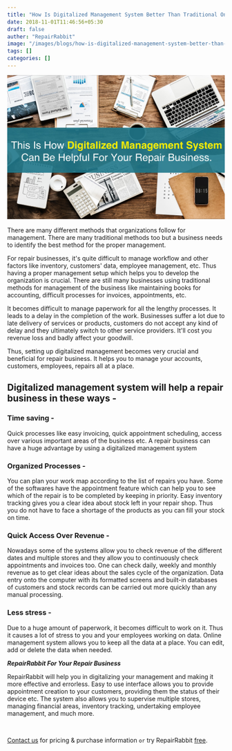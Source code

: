 ```yaml
---
title: "How Is Digitalized Management System Better Than Traditional Ones?"
date: 2018-11-01T11:46:56+05:30
draft: false
auther: "RepairRabbit"
image: "/images/blogs/how-is-digitalized-management-system-better-than-traditional-ones.jpg"
tags: []
categories: []
---
```

<img src="/images/blogs/how-is-digitalized-management-system-better-than-traditional-ones.jpg" alt="How Is Digitalized Management System Better Than Traditional Ones." />


There are many different methods that organizations follow for management. There are many traditional methods too but a business needs to identify the best method for the proper management.

For repair businesses, it's quite difficult to manage workflow and other factors like inventory, customers' data, employee management, etc. Thus having a proper management setup which helps you to develop the organization is crucial. There are still many businesses using traditional methods for management of the business like maintaining books for accounting, difficult processes for invoices, appointments, etc. 

It becomes difficult to manage paperwork for all the lengthy processes. It leads to a delay in the completion of the work. Businesses suffer a lot due to late delivery of services or products, customers do not accept any kind of delay and they ultimately switch to other service providers.
It'll cost you revenue loss and badly affect your goodwill.

Thus, setting up digitalized management becomes very crucial and beneficial for repair business. It helps you to manage your accounts, customers, employees, repairs all at a place.

## Digitalized management system will help a repair business in these ways - 

### Time saving - 

Quick processes like easy invoicing, quick appointment scheduling, access over various important areas of the business etc. A repair business can have a huge advantage by using a digitalized management system

### Organized Processes - 

You can plan your work map according to the list of repairs you have. Some of the softwares have the appointment feature which can help you to see which of the repair is to be completed by keeping in priority. Easy inventory tracking gives you a clear idea about stock left in your repair shop. Thus you do not have to face a shortage of the products as you can fill your stock on time.

### Quick Access Over Revenue - 

Nowadays some of the systems allow you to check revenue of the different dates and multiple stores and they allow you to continuously check appointments and invoices too. One can check daily, weekly and monthly revenue as to get clear ideas about the sales cycle of the organization.
Data entry onto the computer with its formatted screens and built-in databases of customers and stock records can be carried out more quickly than any manual processing.

### Less stress -

Due to a huge amount of paperwork, it becomes difficult to work on it. Thus it causes a lot of stress to you and your employees working on data.
Online management system allows you to keep all the data at a place. You can edit, add or delete the data when needed.

___RepairRabbit For Your Repair Business___

RepairRabbit will help you in digitalizing your management and making it more effective and errorless. Easy to use interface allows you to provide appointment creation to your customers, providing them the status of their device etc. The system also allows you to supervise multiple stores, managing financial areas, inventory tracking, undertaking employee management, and much more.

<br>

<a href="mailto:contact@repairrabbit.co?subject=Query of RepairRabbit" target="_blank">Contact us</a> for pricing & purchase information `or` try RepairRabbit <a href="https://demo.repairrabbit.co/admin" rel="noopener" target="_blank" title="RepairRabbit Demo">free</a>.

<br>